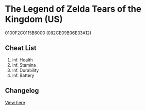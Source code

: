 # The Legend of Zelda Tears of the Kingdom (US)
0100F2C0115B6000 (082CE09B06E33A12)

## Cheat List
1. Inf. Health
1. Inf. Stamina
1. Inf. Durability
1. Inf. Battery

## Changelog
[View here](./CHANGELOG.md)
